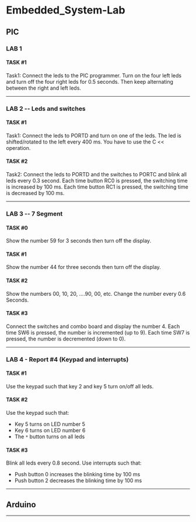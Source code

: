 # Embedded_System-Lab

## PIC

### LAB 1
#### TASK #1  
Task1: Connect the leds to the PIC programmer. Turn on the four left leds and turn off the four right leds for 0.5 seconds. Then keep alternating between the right and left leds.

---

### LAB 2 -- Leds and switches
#### TASK #1  
Task1: Connect the leds to PORTD and turn on one of the leds. The led is shifted/rotated to the left every 400 ms. You have to use the C << operation.

#### TASK #2  
Task2: Connect the leds to PORTD and the switches to PORTC and blink all leds every 0.3 second. Each time button RC0 is pressed, the switching time is increased by 100 ms. Each time button RC1 is pressed, the switching time is decreased by 100 ms.

---

### LAB 3 -- 7 Segment
#### TASK #0  
Show the number 59 for 3 seconds then turn off the display.

#### TASK #1  
Show the number 44 for three seconds then turn off the display.

#### TASK #2  
Show the numbers 00, 10, 20, ....90, 00, etc. Change the number every 0.6 Seconds.

#### TASK #3  
Connect the switches and combo board and display the number 4. Each time SW6 is pressed, the number is incremented (up to 9). Each time SW7 is pressed, the number is decremented (down to 0).

---

### LAB 4 - Report #4 (Keypad and interrupts)
#### TASK #1  
Use the keypad such that key 2 and key 5 turn on/off all leds.

#### TASK #2  
Use the keypad such that:
- Key 5 turns on LED number 5  
- Key 6 turns on LED number 6  
- The `*` button turns on all leds

#### TASK #3  
Blink all leds every 0.8 second. Use interrupts such that:
- Push button 0 increases the blinking time by 100 ms  
- Push button 2 decreases the blinking time by 100 ms

---

## Arduino

---
